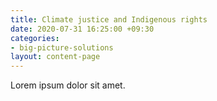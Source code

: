 ```yaml
---
title: Climate justice and Indigenous rights
date: 2020-07-31 16:25:00 +09:30
categories:
- big-picture-solutions
layout: content-page
---
```


Lorem ipsum dolor sit amet.